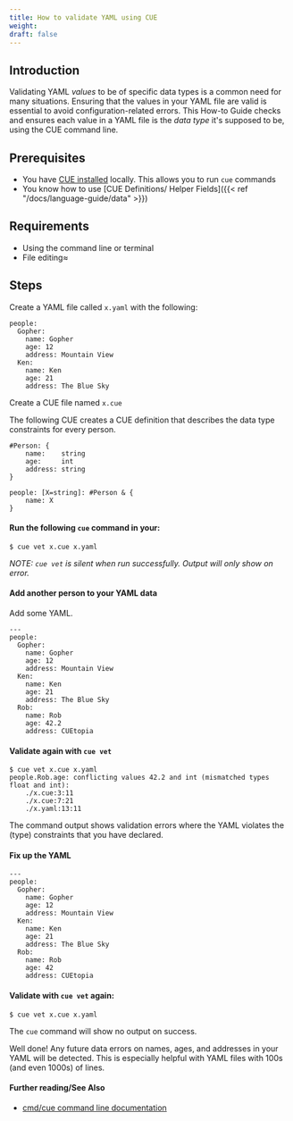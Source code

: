 ```yaml
---
title: How to validate YAML using CUE
weight:
draft: false
---
```


## Introduction

Validating YAML _values_ to be of specific data types is a common need for many
situations. Ensuring that the values in your YAML file are valid is essential to
avoid configuration-related errors. This How-to Guide checks and ensures each 
value in a YAML file is the _data type_ it's supposed to be, using the CUE command line.
## Prerequisites

- You have [CUE installed](https://cuelang.org/docs/install/) locally. This 
allows you to run `cue` commands
- You know how to use [CUE Definitions/ Helper Fields]({{< ref "/docs/language-guide/data" >}}) 
## Requirements

* Using the command line or terminal 
* File editing≈

## Steps
Create a YAML file called `x.yaml` with the following: 

```
people:
  Gopher:
    name: Gopher
    age: 12
    address: Mountain View
  Ken:
    name: Ken
    age: 21
    address: The Blue Sky

```
Create a CUE file named `x.cue` 
 
The following CUE creates a CUE definition that describes the data type
constraints for every person. 

```
#Person: {
	name:    string
	age:     int
	address: string
}

people: [X=string]: #Person & {
	name: X
}
```

#### Run the following `cue` command in your:

```
$ cue vet x.cue x.yaml
```
_NOTE: `cue vet` is silent when run successfully. Output will only show on error._ 

#### Add another person to your YAML data

Add some YAML.

```
---
people:
  Gopher:
    name: Gopher
    age: 12
    address: Mountain View
  Ken:
    name: Ken
    age: 21
    address: The Blue Sky
  Rob:
    name: Rob
    age: 42.2
    address: CUEtopia

```

#### Validate again with `cue vet` 

```
$ cue vet x.cue x.yaml
people.Rob.age: conflicting values 42.2 and int (mismatched types float and int):
    ./x.cue:3:11
    ./x.cue:7:21
    ./x.yaml:13:11
```

The command output shows validation errors where the YAML violates
the (type) constraints that you have declared.

#### Fix up the YAML

```
---
people:
  Gopher:
    name: Gopher
    age: 12
    address: Mountain View
  Ken:
    name: Ken
    age: 21
    address: The Blue Sky
  Rob:
    name: Rob
    age: 42
    address: CUEtopia

```

#### Validate with `cue vet` again:

```
$ cue vet x.cue x.yaml
```

The `cue` command will show no output on success. 

Well done! Any future data errors on names, ages, and addresses in your YAML
will be detected. This is especially helpful with YAML files
with 100s (and even 1000s) of lines. 

#### Further reading/See Also
* [cmd/cue command line documentation](https://cue.googlesource.com/cue/+/refs/tags/v0.2.0/doc/cmd/cue.md)